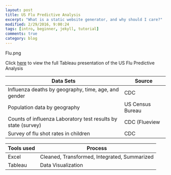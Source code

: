 ```yaml
---
layout: post
title: US Flu Predictive Analysis
excerpt: "What is a static website generator, and why should I care?"
modified: 2/29/2016, 9:00:24
tags: [intro, beginner, jekyll, tutorial]
comments: true
category: blog
---
```

Flu.png




Click [here](https://public.tableau.com/profile/morwarid.najafizada#!/vizhome/flue/Story) to view the full Tableau presentation of the US Flu Predictive Analysis






Data Sets | Source
------------ | ------------
Influenza deaths by geography, time, age, and gender | CDC
Population data by geography | US Census Bureau
Counts of influenza Laboratory test results by state (survey) | CDC (Flueview
Survey of flu shot rates in children | CDC 

Tools used | Process
------------ | ------------
Excel | Cleaned, Transformed, Integrated, Summarized
Tableau | Data Visualization 

